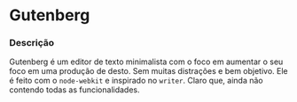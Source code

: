 # Gutenberg

### Descrição

Gutenberg é um editor de texto minimalista com o foco em
aumentar o seu foco em uma produção de desto. Sem muitas
distrações e bem objetivo. Ele é feito com o `node-webkit`
e inspirado no `writer`. Claro que, ainda não contendo
todas as funcionalidades.
